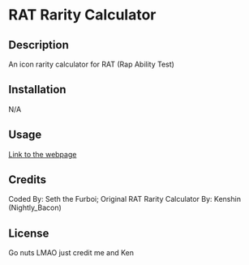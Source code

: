 # RAT Rarity Calculator

## Description

An icon rarity calculator for RAT (Rap Ability Test)

## Installation

N/A

## Usage

[Link to the webpage](https://seththefurboi.github.io/INSERTLINKWHENPUTONTOPAGESHERE/)

## Credits

Coded By: Seth the Furboi;
Original RAT Rarity Calculator By: Kenshin (Nightly_Bacon)

## License

Go nuts LMAO just credit me and Ken